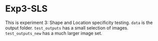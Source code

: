 # Exp3-SLS
This is experiment 3: Shape and Location specificity testing.
`data` is the output folder.
`test_outputs` has a small selection of images.
`test_outputs_new` has a much larger image set.